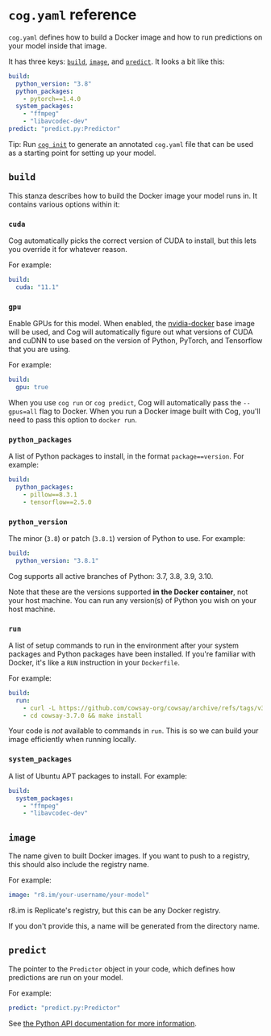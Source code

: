 # `cog.yaml` reference

`cog.yaml` defines how to build a Docker image and how to run predictions on your model inside that image.

It has three keys: [`build`](#build), [`image`](#image), and [`predict`](#predict). It looks a bit like this:

```yaml
build:
  python_version: "3.8"
  python_packages:
    - pytorch==1.4.0
  system_packages:
    - "ffmpeg"
    - "libavcodec-dev"
predict: "predict.py:Predictor"
```

Tip: Run [`cog init`](getting-started-own-model.md#initialization) to generate an annotated `cog.yaml` file that can be used as a starting point for setting up your model.

## `build`

This stanza describes how to build the Docker image your model runs in. It contains various options within it:

<!-- Alphabetical order, please! -->

### `cuda`

Cog automatically picks the correct version of CUDA to install, but this lets you override it for whatever reason.

For example:

```yaml
build:
  cuda: "11.1"
```

### `gpu`

Enable GPUs for this model. When enabled, the [nvidia-docker](https://github.com/NVIDIA/nvidia-docker) base image will be used, and Cog will automatically figure out what versions of CUDA and cuDNN to use based on the version of Python, PyTorch, and Tensorflow that you are using.

For example:

```yaml
build:
  gpu: true
```

When you use `cog run` or `cog predict`, Cog will automatically pass the `--gpus=all` flag to Docker. When you run a Docker image built with Cog, you'll need to pass this option to `docker run`.

### `python_packages`

A list of Python packages to install, in the format `package==version`. For example:

```yaml
build:
  python_packages:
    - pillow==8.3.1
    - tensorflow==2.5.0
```

### `python_version`

The minor (`3.8`) or patch (`3.8.1`) version of Python to use. For example:

```yaml
build:
  python_version: "3.8.1"
```

Cog supports all active branches of Python: 3.7, 3.8, 3.9, 3.10.

Note that these are the versions supported **in the Docker container**, not your host machine. You can run any version(s) of Python you wish on your host machine.

### `run`

A list of setup commands to run in the environment after your system packages and Python packages have been installed. If you're familiar with Docker, it's like a `RUN` instruction in your `Dockerfile`.

For example:

```yaml
build:
  run:
    - curl -L https://github.com/cowsay-org/cowsay/archive/refs/tags/v3.7.0.tar.gz | tar -xzf -
    - cd cowsay-3.7.0 && make install
```

Your code is _not_ available to commands in `run`. This is so we can build your image efficiently when running locally.

### `system_packages`

A list of Ubuntu APT packages to install. For example:

```yaml
build:
  system_packages:
    - "ffmpeg"
    - "libavcodec-dev"
```

## `image`

The name given to built Docker images. If you want to push to a registry, this should also include the registry name.

For example:

```yaml
image: "r8.im/your-username/your-model"
```

r8.im is Replicate's registry, but this can be any Docker registry.

If you don't provide this, a name will be generated from the directory name.

## `predict`

The pointer to the `Predictor` object in your code, which defines how predictions are run on your model.

For example:

```yaml
predict: "predict.py:Predictor"
```

See [the Python API documentation for more information](python.md).
